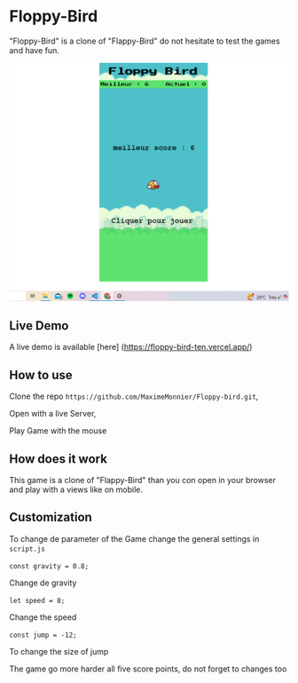 # Floppy-Bird

"Floppy-Bird" is a clone of "Flappy-Bird" do not hesitate to test the games and have fun.

![Alt text](<media/Capture%20d%E2%80%99%C3%A9cran%20(236).png>)

## Live Demo

A live demo is available [here] (https://floppy-bird-ten.vercel.app/)

## How to use

Clone the repo `https://github.com/MaximeMonnier/Floppy-bird.git`,

Open with a live Server,

Play Game with the mouse

## How does it work

This game is a clone of "Flappy-Bird" than you con open in your browser and play with a views like on mobile.

## Customization

To change de parameter of the Game change the general settings in `script.js`

`const gravity = 0.8;`

Change de gravity

`let speed = 8;`

Change the speed

`const jump = -12;`

To change the size of jump

The game go more harder all five score points, do not forget to changes too
